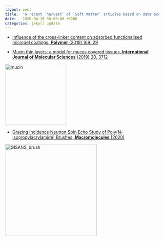```yaml
---
layout: post
title:  "A recent `harvest` of `Soft Matter` articles based on data acquired at MARIA neutron reflectometer"
date:   2020-04-16 00:00:00 +0200
categories: jekyll update
---
```


- [Influence of the cross-linker content on adsorbed functionalised microgel coatings, **Polymer** (2019) 169, 29](https://doi.org/10.1016/j.polymer.2019.02.037)

- [Mucin thin layers: a model for mucus covered tissues, **International Journal of Molecular Sciences** (2019) 20, 3712](https://doi.org/10.3390/ijms20153712)

 <img src="{{site.baseurl}}/assets/mucin.png" alt="mucin" style="right;" width="200"/>

- [Grazing Incidence Neutron Spin Echo Study of Poly(N‐isopropylacrylamide) Brushes, **Macromolecules** (2020)](https://dx.doi.org/10.1021/acs.macromol.9b01247) 

 <img src="{{site.baseurl}}/assets/grazing_incidence_brushes.png" alt="GISANS_brush" style="right;" width="300"/>

